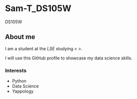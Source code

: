 # Sam-T_DS105W
DS105W 
## About me

I am a student at the _LSE_ studying < >.

I will use this GitHub profile to showcase my data science skills.

### Interests

- Python 
- Data Science
- Yappology
